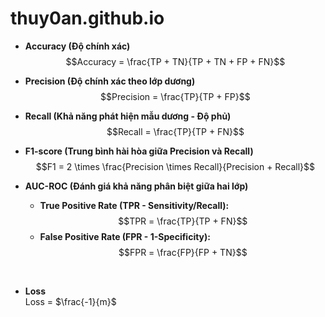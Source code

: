 # thuy0an.github.io

- **Accuracy (Độ chính xác)**  
  $$Accuracy = \frac{TP + TN}{TP + TN + FP + FN}$$  

- **Precision (Độ chính xác theo lớp dương)**  
  $$Precision = \frac{TP}{TP + FP}$$  

- **Recall (Khả năng phát hiện mẫu dương - Độ phủ)**  
  $$Recall = \frac{TP}{TP + FN}$$  

- **F1-score (Trung bình hài hòa giữa Precision và Recall)**  
  $$F1 = 2 \times \frac{Precision \times Recall}{Precision + Recall}$$  

- **AUC-ROC (Đánh giá khả năng phân biệt giữa hai lớp)**  
  - **True Positive Rate (TPR - Sensitivity/Recall):**  
    $$TPR = \frac{TP}{TP + FN}$$  
  - **False Positive Rate (FPR - 1-Specificity):**  
    $$FPR = \frac{FP}{FP + TN}$$  

​
 
- **Loss**  
Loss = $\frac{-1}{m}$
